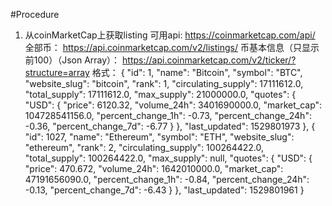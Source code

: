 #Procedure

1. 从coinMarketCap上获取listing
    可用api:
    https://coinmarketcap.com/api/
    全部币：
    https://api.coinmarketcap.com/v2/listings/
    币基本信息（只显示前100）（Json Array）：
    https://api.coinmarketcap.com/v2/ticker/?structure=array
    格式：
         {
            "id": 1, 
            "name": "Bitcoin", 
            "symbol": "BTC", 
            "website_slug": "bitcoin", 
            "rank": 1, 
            "circulating_supply": 17111612.0, 
            "total_supply": 17111612.0, 
            "max_supply": 21000000.0, 
            "quotes": {
                "USD": {
                    "price": 6120.32, 
                    "volume_24h": 3401690000.0, 
                    "market_cap": 104728541156.0, 
                    "percent_change_1h": -0.73, 
                    "percent_change_24h": -0.36, 
                    "percent_change_7d": -6.77
                }
            }, 
            "last_updated": 1529801973
        }, 
        {
            "id": 1027, 
            "name": "Ethereum", 
            "symbol": "ETH", 
            "website_slug": "ethereum", 
            "rank": 2, 
            "circulating_supply": 100264422.0, 
            "total_supply": 100264422.0, 
            "max_supply": null, 
            "quotes": {
                "USD": {
                    "price": 470.672, 
                    "volume_24h": 1642010000.0, 
                    "market_cap": 47191656090.0, 
                    "percent_change_1h": -0.84, 
                    "percent_change_24h": -0.13, 
                    "percent_change_7d": -6.43
                }
            }, 
            "last_updated": 1529801961
        }

